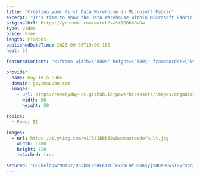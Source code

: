 ```yaml
---
title: "Creating your first Data Warehouse in Microsoft Fabric"
excerpt: "It's time to show the Data Warehouse within Microsoft Fabric some love! Patrick walks you through how you can get started with your first Data Warehouse using Data Pipelines.  What is data warehousing in Microsoft Fabric? https://learn.microsoft.com/fabric/data-warehouse/data-warehousing  Microsoft Fabric"
originalUrl: https://youtube.com/watch?v=StIBBb69wDw
type: video
price: Free
length: PT6M56S
publishedDateTime: 2023-09-05T15:00:16Z
heat: 64

featuredContent: "<iframe width=\"800\" height=\"500\" frameborder=\"0\" src=\"https://www.youtube.com/embed/StIBBb69wDw\" allow=\"accelerometer; autoplay; encrypted-media; gyroscope; picture-in-picture\" allowfullscreen></iframe>"

provider:
  name: Guy in a Cube
  domain: guyinacube.com
  images:
    - url: https://everyday-cc.github.io/powerbi/assets/images/organizations/guyinacube.com-50x50.jpg
      width: 50
      height: 50

topics:
  - Power BI

images:
  - url: https://i.ytimg.com/vi/StIBBb69wDw/maxresdefault.jpg
    width: 1280
    height: 720
    isCached: true

secured: "Q1gbelbqwzMBt07/OS5bmCZcKEKTzDlFx0WLHf3ZVKsyjSB0K9OwsT8vrvcqJLnT5/RN5dwU+wn1a2QsomOZqn0cJOsBGOlgKTvNj9tSAshe3qTULjtIYB5kIhWIycdesQ2YrSQN8Oj6GlKXgi2/ZYcZ0BZSyL03LEgWvi7xeJe4+VKUMuONdwlhN12fTffHyb5jn1AMNBqKN0aupasz9hO9lcbjaGtJXvXJwkA5HYSgYd1Cgr0R/3A2ugwbmMFMdZ5YHd87hLxH6tKZ9wQyAh9A7z1CoOEIFY4AEoX5L00fVBsrsbCeeZoKhvc6wG48gIO/UYSjvXyFB/6cInYIQ9ErwSMPPL6yY75ccjfnEHdblCcKaQSDPhJmsV9P3FEU+Ju/mV+ZvctWl8eBZxcemgAOKqLAdFYKq8/ItTgret4=;D8SDx/AILHVxgWj8lBITkQ=="
---
```


